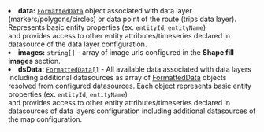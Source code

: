   <li><b>data:</b> <code><a href="https://github.com/thingsboard/thingsboard/blob/b881f1c2985399f9665e033e2479549e97da1f36/ui-ngx/src/app/shared/models/widget.models.ts#L513" target="_blank">FormattedData</a></code> object associated with data layer (markers/polygons/circles) or data point of the route (trips data layer).<br/>
     Represents basic entity properties (ex. <code>entityId</code>, <code>entityName</code>)<br/>and provides access to other entity attributes/timeseries declared in datasource of the data layer configuration.
  </li>
  <li><b>images:</b> <code>string[]</code> - array of image urls configured in the <b>Shape fill images</b> section. 
  </li>
  <li><b>dsData:</b> <code><a href="https://github.com/thingsboard/thingsboard/blob/b881f1c2985399f9665e033e2479549e97da1f36/ui-ngx/src/app/shared/models/widget.models.ts#L513" target="_blank">FormattedData[]</a></code> - All available data associated with data layers including additional datasources as array of <a href="https://github.com/thingsboard/thingsboard/blob/b881f1c2985399f9665e033e2479549e97da1f36/ui-ngx/src/app/shared/models/widget.models.ts#L513" target="_blank">FormattedData</a> objects<br/>
     resolved from configured datasources. Each object represents basic entity properties (ex. <code>entityId</code>, <code>entityName</code>)<br/>
     and provides access to other entity attributes/timeseries declared in datasources of data layers configuration including additional datasources of the map configuration.
  </li>
